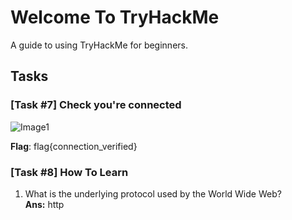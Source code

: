 # Welcome To TryHackMe
A guide to using TryHackMe for beginners.

## Tasks
### [Task #7] Check you're connected

![Image1](https://github.com/iParamjotSingh/WriteUps/blob/master/TryHackMe/Walkthroughs/Welcome%20To%20TryHackMe/1.png)

__Flag__: flag{connection_verified}

### [Task #8] How To Learn
  1. What is the underlying protocol used by the World Wide Web?  
  __Ans:__ http
